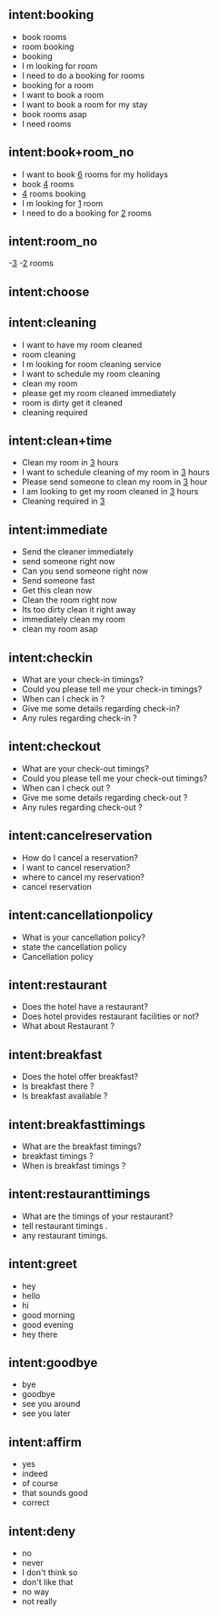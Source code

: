 <!-- Booking intents -->
## intent:booking
- book rooms 
- room booking
- booking
- I m looking for room 
- I need to do a booking for rooms
- booking for a room
- I want to book a room 
- I want to book a room for my stay
- book rooms asap
- I need rooms

## intent:book+room_no
- I want to book [6](number_of_rooms) rooms for my holidays
- book [4](number_of_rooms) rooms 
- [4](number_of_rooms) rooms booking
- I m looking for [1](number_of_rooms) room 
- I need to do a booking for [2](number_of_rooms) rooms
## intent:room_no
-[3](number_of_rooms)
-[2](number_of_rooms) rooms

## intent:choose
<!-- Cleaning intents -->
## intent:cleaning
- I want to have my room cleaned 
- room cleaning
- I m looking for room cleaning service 
- I want to schedule my room cleaning
- clean my room
- please get my room cleaned immediately
- room is dirty get it cleaned
- cleaning required

## intent:clean+time
- Clean my room in [3](number_of_hours) hours
- I want to schedule cleaning of my room in [3](number_of_hours) hours
- Please send someone to clean my room in [3](number_of_hours) hour
- I am looking to get my room cleaned in [3](number_of_hours) hours
- Cleaning required in [3](number_of_hours)

## intent:immediate
- Send the cleaner immediately
- send someone right now
- Can you send someone right now
- Send someone fast
- Get this clean now
- Clean the room right now
- Its too dirty clean it right away
- immediately clean my room
- clean my room asap

<!-- FAQ's -->
## intent:checkin
- What are your check-in timings?
- Could you please tell me your check-in timings?
- When can I check in ?
- Give me some details regarding check-in?
- Any rules regarding check-in ?
## intent:checkout
- What are your check-out timings?
- Could you please tell me your check-out timings?
- When can I check out ?
- Give me some details regarding check-out ?
- Any rules regarding check-out ?
## intent:cancelreservation
- How do I cancel a reservation?
- I want to cancel reservation?
- where to cancel my reservation?
- cancel  reservation
## intent:cancellationpolicy
- What is your cancellation policy?
- state the cancellation policy
- Cancellation policy
## intent:restaurant
- Does the hotel have a restaurant?
- Does hotel provides restaurant facilities or not?
- What about Restaurant ?
## intent:breakfast
- Does the hotel offer breakfast?
- Is breakfast there ?
- Is breakfast available ?
## intent:breakfasttimings
- What are the breakfast timings?
- breakfast timings ?
- When is  breakfast timings ?
## intent:restauranttimings
- What are the timings of your restaurant?
- tell restaurant timings .
- any restaurant timings.
 <!-- Greetings -->
## intent:greet
- hey
- hello
- hi
- good morning
- good evening
- hey there

## intent:goodbye
- bye
- goodbye
- see you around
- see you later

## intent:affirm
- yes
- indeed
- of course
- that sounds good
- correct

## intent:deny
- no
- never
- I don't think so
- don't like that
- no way
- not really


